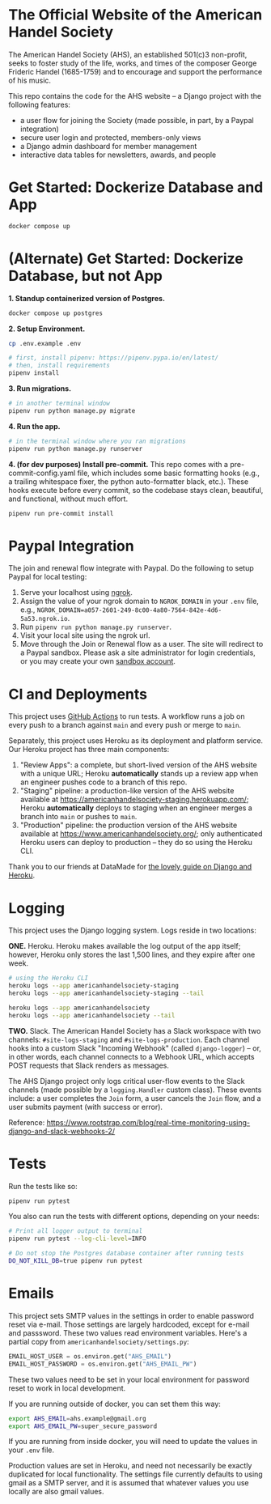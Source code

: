 # The Official Website of the American Handel Society
The American Handel Society (AHS), an established 501(c)3 non-profit, seeks to foster study of the life, works, and times of the composer George Frideric Handel (1685-1759) and to encourage and support the performance of his music.

This repo contains the code for the AHS website – a Django project with the following features:

* a user flow for joining the Society (made possible, in part, by a Paypal integration)
* secure user login and protected, members-only views
* a Django admin dashboard for member management
* interactive data tables for newsletters, awards, and people
# Get Started: Dockerize Database and App

```bash
docker compose up
```

# (Alternate) Get Started: Dockerize Database, but not App

**1. Standup containerized version of Postgres.**

```bash
docker compose up postgres
```

**2. Setup Environment.**

```bash
cp .env.example .env
```

```bash
# first, install pipenv: https://pipenv.pypa.io/en/latest/
# then, install requirements
pipenv install
```
**3. Run migrations.**

```bash
# in another terminal window
pipenv run python manage.py migrate
```

**4. Run the app.**

```bash
# in the terminal window where you ran migrations
pipenv run python manage.py runserver
```

**4. (for dev purposes) Install pre-commit.** This repo comes with a pre-commit-config.yaml file, which includes some basic formatting hooks (e.g., a trailing whitespace fixer, the python auto-formatter black, etc.). These hooks execute before every commit, so the codebase stays clean, beautiful, and functional, without much effort.

```bash
pipenv run pre-commit install
```

# Paypal Integration
The join and renewal flow integrate with Paypal. Do the following to setup Paypal for local testing:

1. Serve your localhost using [ngrok](https://ngrok.com/).
1. Assign the value of your ngrok domain to `NGROK_DOMAIN` in your `.env` file, e.g., `NGROK_DOMAIN=a057-2601-249-8c00-4a80-7564-842e-4d6-5a53.ngrok.io`.
1. Run `pipenv run python manage.py runserver`.
1. Visit your local site using the ngrok url.
1. Move through the Join or Renewal flow as a user. The site will redirect to a Paypal sandbox. Please ask a site administrator for login credentials, or you may create your own [sandbox account](https://www.sandbox.paypal.com).

# CI and Deployments
This project uses [GitHub Actions](https://docs.github.com/en/actions) to run tests. A workflow runs a job on every push to a branch against `main` and every push or merge to `main`.

Separately, this project uses Heroku as its deployment and platform service. Our Heroku project has three main components:

1. "Review Apps": a complete, but short-lived version of the AHS website with a unique URL; Heroku **automatically** stands up a review app when an engineer pushes code to a branch of this repo.
2. "Staging" pipeline: a production-like version of the AHS website available at https://americanhandelsociety-staging.herokuapp.com/; Heroku **automatically** deploys to staging when an engineer merges a branch into `main` or pushes to `main`.
3. "Production" pipeline: the production version of the AHS website available at https://www.americanhandelsociety.org/; only authenticated Heroku users can deploy to production – they do so using the Heroku CLI.

Thank you to our friends at DataMade for [the lovely guide on Django and Heroku](https://github.com/datamade/how-to/tree/main/deployment/heroku).

# Logging

This project uses the Django logging system. Logs reside in two locations:

**ONE.** Heroku. Heroku makes available the log output of the app itself; however, Heroku only stores the last 1,500 lines, and they expire after one week.

```bash
# using the Heroku CLI
heroku logs --app americanhandelsociety-staging
heroku logs --app americanhandelsociety-staging --tail

heroku logs --app americanhandelsociety
heroku logs --app americanhandelsociety --tail
```

**TWO.** Slack. The American Handel Society has a Slack workspace with two channels: `#site-logs-staging` and `#site-logs-production`. Each channel hooks into a custom Slack "Incoming Webhook" (called `django-logger`) – or, in other words, each channel connects to a Webhook URL, which accepts POST requests that Slack renders as messages.

The AHS Django project only logs critical user-flow events to the Slack channels (made possible by a `logging.Handler` custom class). These events include: a user completes the `Join` form, a user cancels the `Join` flow, and a user submits payment (with success or error).

Reference: https://www.rootstrap.com/blog/real-time-monitoring-using-django-and-slack-webhooks-2/
# Tests

Run the tests like so:

```bash
pipenv run pytest
```

You also can run the tests with different options, depending on your needs:

```bash
# Print all logger output to terminal
pipenv run pytest --log-cli-level=INFO

# Do not stop the Postgres database container after running tests
DO_NOT_KILL_DB=true pipenv run pytest
```
# Emails

This project sets SMTP values in the settings in order to enable password reset via e-mail.
Those settings are largely hardcoded, except for e-mail and passsword. These two values read environment
 variables. Here's a partial copy from `americanhandelsociety/settings.py`:

```python
EMAIL_HOST_USER = os.environ.get("AHS_EMAIL")
EMAIL_HOST_PASSWORD = os.environ.get("AHS_EMAIL_PW")
```

These two values need to be set in your local environment for password reset to work in local development.

If you are running outside of docker, you can set them this way:

```bash
export AHS_EMAIL=ahs.example@gmail.org
export AHS_EMAIL_PW=super_secure_password
```

If you are running from inside docker, you will need to update the values in your `.env` file.

Production values are set in Heroku, and need not necessarily be exactly duplicated for local functionality.
The settings file currently defaults to using gmail as a SMTP server, and it is assumed that whatever values
you use locally are also gmail values.
